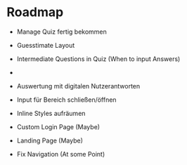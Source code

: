 # Roadmap

- Manage Quiz fertig bekommen
- Guesstimate Layout
- Intermediate Questions in Quiz (When to input Answers)
- 
- Auswertung mit digitalen Nutzerantworten
- Input für Bereich schließen/öffnen

- Inline Styles aufräumen
- Custom Login Page (Maybe)
- Landing Page (Maybe)
- Fix Navigation (At some Point)